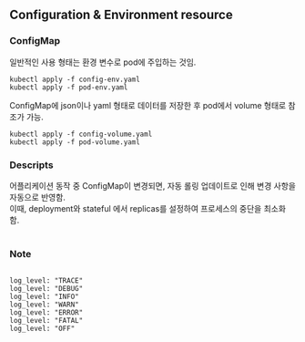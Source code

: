 ## Configuration & Environment resource


### ConfigMap

일반적인 사용 형태는 환경 변수로 pod에 주입하는 것임.<br>
```shell
kubectl apply -f config-env.yaml
kubectl apply -f pod-env.yaml

```

ConfigMap에 json이나 yaml 형태로 데이터를 저장한 후 pod에서 volume 형태로 참조가 가능.<br>
```shell
kubectl apply -f config-volume.yaml
kubectl apply -f pod-volume.yaml

```

### Descripts

어플리케이션 동작 중 ConfigMap이 변경되면, 자동 롤링 업데이트로 인해 변경 사항을 자동으로 반영함.<br>
이때, deployment와 stateful 에서 replicas를 설정하여 프로세스의 중단을 최소화 함.<br>
<br>

### Note

```shell

log_level: "TRACE"
log_level: "DEBUG"
log_level: "INFO"
log_level: "WARN"
log_level: "ERROR"
log_level: "FATAL"
log_level: "OFF"



```



